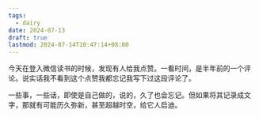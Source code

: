 ```yaml
---
tags:
  - dairy
date: 2024-07-13
draft: true
lastmod: 2024-07-14T10:47:14+08:00
---
```

今天在登入微信读书的时候，发现有人给我点赞。一看时间，是半年前的一个评论。说实话我不看到这个点赞我都忘记我写下过这段评论了。

一些事，一些话，即使是自己做的，说的，久了也会忘记。但如果将其记录成文字，那就有可能历久弥新，甚至超越时空，给它人启迪。